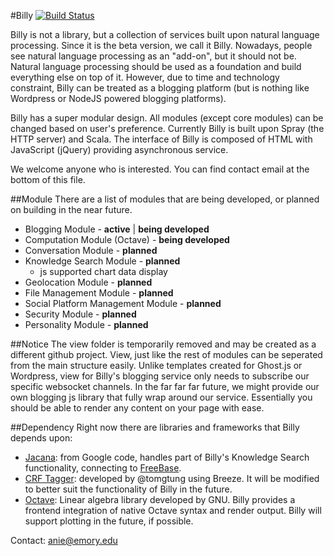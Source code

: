 #Billy [![Build Status](https://travis-ci.org/windweller/Spray-Blog.svg?branch=Spray-Blog)](https://travis-ci.org/windweller/Spray-Blog)

Billy is not a library, but a collection of services built upon natural language processing. Since it is the beta version, we call it Billy. Nowadays, people see natural language processing as an "add-on", but it should not be. Natural language processing should be used as a foundation and build everything else on top of it. However, due to time and technology constraint, Billy can be treated as a blogging platform (but is nothing like Wordpress or NodeJS powered blogging platforms).

Billy has a super modular design. All modules (except core modules) can be changed based on user's preference. Currently Billy is built upon Spray (the HTTP server) and Scala. The interface of Billy is composed of HTML with JavaScript (jQuery) providing asynchronous service.

We welcome anyone who is interested. You can find contact email at the bottom of this file. 

##Module
There are a list of modules that are being developed, or planned on building in the near future.
* Blogging Module - **active** | **being developed** 
* Computation Module (Octave) - **being developed**
* Conversation Module - **planned**
* Knowledge Search Module - **planned**
  - js supported chart data display
* Geolocation Module - **planned**
* File Management Module - **planned**
* Social Platform Management Module - **planned**
* Security Module - **planned**
* Personality Module - **planned**

##Notice
The view folder is temporarily removed and may be created as a different github project. View, just like the rest of modules can be seperated from the main structure easily. Unlike templates created for Ghost.js or Wordpress, view for Billy's blogging service only needs to subscribe our specific websocket channels. In the far far far future, we might provide our own blogging js library that fully wrap around our service. Essentially you should be able to render any content on your page with ease.

##Dependency
Right now there are libraries and frameworks that Billy depends upon:
* [Jacana](https://code.google.com/p/jacana/): from Google code, handles part of Billy's Knowledge Search functionality, connecting to [FreeBase](freebase.com).
* [CRF Tagger](https://github.com/tomtung/nlp-class/tree/master/hw4): developed by @tomgtung using Breeze. It will be modified to better suit the functionality of Billy in the future.
* [Octave](http://www.gnu.org/software/octave/): Linear algebra library developed by GNU. Billy provides a frontend integration of native Octave syntax and render output. Billy will support plotting in the future, if possible.

Contact: anie@emory.edu
